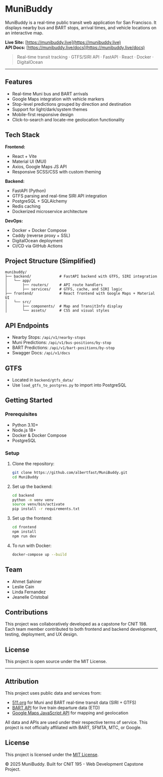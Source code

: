 # MuniBuddy

MuniBuddy is a real-time public transit web application for San Francisco. It displays nearby bus and BART stops, arrival times, and vehicle locations on an interactive map.

**Live Site:** [https://munibuddy.live](https://munibuddy.live)  
**API Docs:** [https://munibuddy.live/docs](https://munibuddy.live/docs)

> Real-time transit tracking · GTFS/SIRI API · FastAPI · React · Docker · DigitalOcean

---

## Features

- Real-time Muni bus and BART arrivals
- Google Maps integration with vehicle markers
- Stop-level predictions grouped by direction and destination
- Support for light/dark/system themes
- Mobile-first responsive design
- Click-to-search and locate-me geolocation functionality

## Tech Stack

**Frontend:**
- React + Vite
- Material UI (MUI)
- Axios, Google Maps JS API
- Responsive SCSS/CSS with custom theming

**Backend:**
- FastAPI (Python)
- GTFS parsing and real-time SIRI API integration
- PostgreSQL + SQLAlchemy
- Redis caching
- Dockerized microservice architecture

**DevOps:**
- Docker + Docker Compose
- Caddy (reverse proxy + SSL)
- DigitalOcean deployment
- CI/CD via GitHub Actions

## Project Structure (Simplified)

```
munibuddy/
├── backend/             # FastAPI backend with GTFS, SIRI integration
│   └── app/
│       ├── routers/     # API route handlers
│       ├── services/    # GTFS, cache, and SIRI logic
├── frontend/            # React frontend with Google Maps + Material UI
│   └── src/
│       ├── components/  # Map and TransitInfo display
│       └── assets/      # CSS and visual styles
```

## API Endpoints

- Nearby Stops: `/api/v1/nearby-stops`
- Muni Predictions: `/api/v1/bus-positions/by-stop`
- BART Predictions: `/api/v1/bart-positions/by-stop`
- Swagger Docs: `/api/v1/docs`

## GTFS

- Located in `backend/gtfs_data/`
- Use `load_gtfs_to_postgres.py` to import into PostgreSQL

## Getting Started

### Prerequisites

- Python 3.10+
- Node.js 18+
- Docker & Docker Compose
- PostgreSQL

### Setup

1. Clone the repository:
   ```bash
   git clone https://github.com/albertfast/MuniBuddy.git
   cd MuniBuddy
   ```

2. Set up the backend:
   ```bash
   cd backend
   python -m venv venv
   source venv/bin/activate
   pip install -r requirements.txt
   ```

3. Set up the frontend:
   ```bash
   cd frontend
   npm install
   npm run dev
   ```

4. To run with Docker:
   ```bash
   docker-compose up --build
   ```

## Team

- Ahmet Sahiner
- Leslie Cain
- Linda Fernandez
- Jeanelle Cristobal

## Contributions

This project was collaboratively developed as a capstone for CNIT 198. Each team member contributed to both frontend and backend development, testing, deployment, and UX design.

## License

This project is open source under the MIT License.

---

## Attribution

This project uses public data and services from:

- [511.org](https://511.org/open-data) for Muni and BART real-time transit data (SIRI + GTFS)
- [BART API](https://www.bart.gov/schedules/developers) for live train departure data (ETD)
- [Google Maps JavaScript API](https://developers.google.com/maps/documentation/javascript/overview) for mapping and geolocation

All data and APIs are used under their respective terms of service. This project is not officially affiliated with BART, SFMTA, MTC, or Google.

## License

This project is licensed under the [MIT License](./LICENSE).

© 2025 MuniBuddy. Built for CNIT 195 - Web Development Capstone Project.
